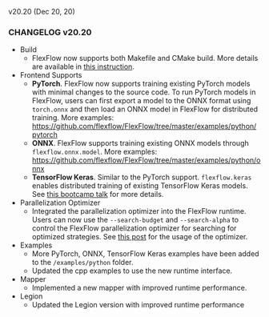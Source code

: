v20.20 (Dec 20, 20)

### CHANGELOG v20.20

* Build
    * FlexFlow now supports both Makefile and CMake build. More details are available in [this instruction](https://github.com/flexflow/FlexFlow/blob/master/INSTALL.md).
* Frontend Supports
    * **PyTorch**. FlexFlow now supports training existing PyTorch models with minimal changes to the source code. To run PyTorch models in FlexFlow, users can first export a model to the ONNX format using `torch.onnx` and then load an ONNX model in FlexFlow for distributed training. More examples: https://github.com/flexflow/FlexFlow/tree/master/examples/python/pytorch
    * **ONNX**. FlexFlow supports training existing ONNX models through `flexflow.onnx.model`. More examples: https://github.com/flexflow/FlexFlow/tree/master/examples/python/onnx
    * **TensorFlow Keras**. Similar to the PyTorch support. `flexflow.keras` enables distributed training of existing TensorFlow Keras models. See [this bootcamp talk](https://www.youtube.com/watch?v=PvFHu__eP9Q) for more details.
* Parallelization Optimizer
    * Integrated the parallelization optimizer into the FlexFlow runtime. Users can now use the `--search-budget` and `--search-alpha` to control the FlexFlow parallelization optimizer for searching for optimized strategies. See [this post](https://flexflow.ai/search/) for the usage of the optimizer.
* Examples
   * More PyTorch, ONNX, TensorFlow Keras examples have been added to the `/examples/python` folder.
   * Updated the cpp examples to use the new runtime interface.
* Mapper
    * Implemented a new mapper with improved runtime performance.
* Legion
    * Updated the Legion version with improved runtime performance
